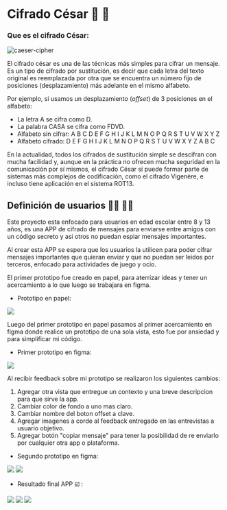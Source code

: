 # Cifrado César :love_letter: :avocado:

### Que es el cifrado César: 


![caeser-cipher](https://upload.wikimedia.org/wikipedia/commons/thumb/2/2b/Caesar3.svg/2000px-Caesar3.svg.png)

El cifrado césar es una de las técnicas más simples para cifrar un mensaje. Es
un tipo de cifrado por sustitución, es decir que cada letra del texto original
es reemplazada por otra que se encuentra un número fijo de posiciones
(desplazamiento) más adelante en el mismo alfabeto.

Por ejemplo, si usamos un desplazamiento (_offset_) de 3 posiciones en el alfabeto:

* La letra A se cifra como D.
* La palabra CASA se cifra como FDVD.
* Alfabeto sin cifrar: A B C D E F G H I J K L M N O P Q R S T U V W X Y Z
* Alfabeto cifrado: D E F G H I J K L M N O P Q R S T U V W X Y Z A B C

En la actualidad, todos los cifrados de sustitución simple se descifran con
mucha facilidad y, aunque en la práctica no ofrecen mucha seguridad en la
comunicación por sí mismos, el cifrado César sí puede formar parte de sistemas
más complejos de codificación, como el cifrado Vigenère, e incluso tiene
aplicación en el sistema ROT13.

## Definición de usuarios :standing_woman:	:standing_man:	

Este proyecto esta enfocado para usuarios en edad escolar entre 8 y 13 años, es una APP de cifrado de mensajes para enviarse entre amigos con un código secreto y asi otros no puedan espiar mensajes importantes. 

Al crear esta APP se espera que los usuarios la utilicen para poder cifrar mensajes importantes que quieran enviar y que no puedan ser leidos por terceros, enfocado para actividades de juego y ocio.

El primer prototipo fue creado en papel, para aterrizar ideas y tener un acercamiento a lo que luego se trabajara en figma. 

* Prototipo en papel:

![](https://i.imgur.com/OWhJGau.jpg)



Luego del primer prototipo en papel pasamos al primer acercamiento en figma donde realice un prototipo de una sola vista, esto fue por ansiedad y para simplificar mi código. 

* Primer prototipo en figma:

![](https://i.imgur.com/AhIIc3k.jpg)


Al recibir feedback sobre mi prototipo se realizaron los siguientes cambios:

1. Agregar otra vista que entregue un contexto y una breve descripcion para que sirve la app.
2. Cambiar color de fondo a uno mas claro.
3. Cambiar nombre del boton offset a clave.
4. Agregar imagenes a corde al feedback entregado en las entrevistas a usuario objetivo. 
5. Agregar botón "copiar mensaje" para tener la posibilidad de re enviarlo por cualquier otra app o plataforma. 

* Segundo prototipo en figma:

![](https://i.imgur.com/RmdjpMH.jpg)
![](https://i.imgur.com/C3hK73e.jpg)


* Resultado final APP :ballot_box_with_check:	:

![](https://i.imgur.com/kwDIJV5.jpg)
![](https://i.imgur.com/0r2X13z.jpg)
![](https://i.imgur.com/26oi8X8.jpg)



